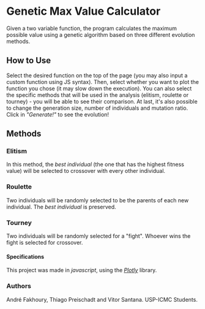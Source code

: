 # Genetic Max Value Calculator

Given a two variable function, the program calculates the maximum possible value using a genetic algorithm based on three different evolution methods.

## How to Use
Select the desired function on the top of the page (you may also input a custom function using JS syntax). Then, select whether you want to plot the function you chose (it may slow down the execution). You can also select the specific methods that will be used in the analysis (elitism, roulette or tourney) - you will be able to see their comparison. At last, it's also possible to change the generation size, number of individuals and mutation ratio. Click in *"Generate!"* to see the evolution!

## Methods

### Elitism
In this method, the *best individual* (the one that has the highest fitness value) will be selected to crossover with every other individual.

### Roulette
Two individuals will be randomly selected to be the parents of each new individual. The *best individual* is preserved.

### Tourney
Two individuals will be randomly selected for a "fight". Whoever wins the fight is selected for crossover.

#### Specifications
This project was made in *javascript*, using the *[Plotly](https://plot.ly/)* library.

### Authors
André Fakhoury, Thiago Preischadt and Vitor Santana.
USP-ICMC Students.
